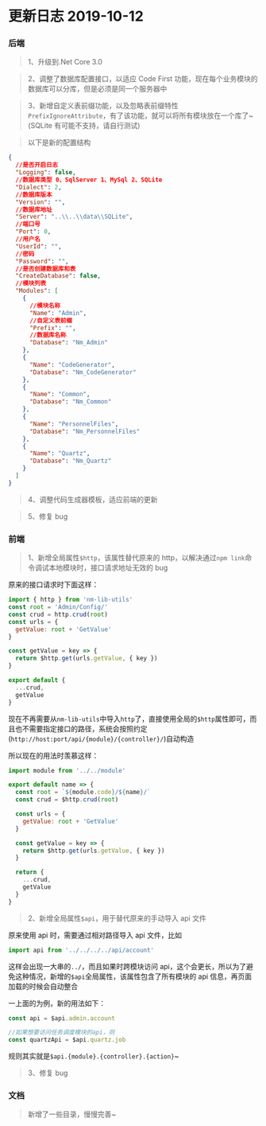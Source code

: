 # 更新日志 2019-10-12

### 后端

> 1、升级到.Net Core 3.0

> 2、调整了数据库配置接口，以适应 Code First 功能，现在每个业务模块的数据库可以分库，但是必须是同一个服务器中

> 3、新增自定义表前缀功能，以及忽略表前缀特性`PrefixIgnoreAttribute`，有了该功能，就可以将所有模块放在一个库了~(SQLite 有可能不支持，请自行测试)

> 以下是新的配置结构

```json
{
  //是否开启日志
  "Logging": false,
  //数据库类型 0、SqlServer 1、MySql 2、SQLite
  "Dialect": 2,
  //数据库版本
  "Version": "",
  //数据库地址
  "Server": "..\\..\\data\\SQLite",
  //端口号
  "Port": 0,
  //用户名
  "UserId": "",
  //密码
  "Password": "",
  //是否创建数据库和表
  "CreateDatabase": false,
  //模块列表
  "Modules": [
    {
      //模块名称
      "Name": "Admin",
      //自定义表前缀
      "Prefix": "",
      //数据库名称
      "Database": "Nm_Admin"
    },
    {
      "Name": "CodeGenerator",
      "Database": "Nm_CodeGenerator"
    },
    {
      "Name": "Common",
      "Database": "Nm_Common"
    },
    {
      "Name": "PersonnelFiles",
      "Database": "Nm_PersonnelFiles"
    },
    {
      "Name": "Quartz",
      "Database": "Nm_Quartz"
    }
  ]
}
```

> 4、调整代码生成器模板，适应前端的更新

> 5、修复 bug

### 前端

> 1、新增全局属性`$http`，该属性替代原来的 http，以解决通过`npm link`命令调试本地模块时，接口请求地址无效的 bug

原来的接口请求时下面这样：

```js
import { http } from 'nm-lib-utils'
const root = 'Admin/Config/'
const crud = http.crud(root)
const urls = {
  getValue: root + 'GetValue'
}

const getValue = key => {
  return $http.get(urls.getValue, { key })
}

export default {
  ...crud,
  getValue
}
```

现在不再需要从`nm-lib-utils`中导入`http`了，直接使用全局的`$http`属性即可，而且也不需要指定接口的路径，系统会按照约定(`http://host:port/api/{module}/{controller}/`)自动构造

所以现在的用法时羡慕这样：

```js
import module from '../../module'

export default name => {
  const root = `${module.code}/${name}/`
  const crud = $http.crud(root)

  const urls = {
    getValue: root + 'GetValue'
  }

  const getValue = key => {
    return $http.get(urls.getValue, { key })
  }

  return {
    ...crud,
    getValue
  }
}
```

> 2、新增全局属性`$api`，用于替代原来的手动导入 api 文件

原来使用 api 时，需要通过相对路径导入 api 文件，比如

```js
import api from '../../../../api/account'
```

这样会出现一大串的`../`，而且如果时跨模块访问 api，这个会更长，所以为了避免这种情况，新增的`$api`全局属性，该属性包含了所有模块的 api 信息，再页面加载的时候会自动整合

一上面的为例，新的用法如下：

```js
const api = $api.admin.account

//如果想要访问任务调度模块的api，则
const quartzApi = $api.quartz.job
```

规则其实就是`$api.{module}.{controller}.{action}`~

> 3、修复 bug

### 文档

> 新增了一些目录，慢慢完善~

<nm-sponsor/>
